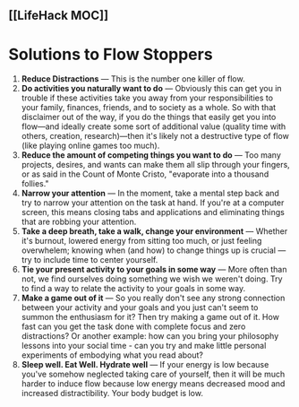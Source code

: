 ## [[LifeHack MOC]]
# Solutions to Flow Stoppers
1. **Reduce Distractions** — This is the number one killer of flow. 
2. **Do activities you naturally want to do** — Obviously this can get you in trouble if these activities take you away from your responsibilities to your family, finances, friends, and to society as a whole. So with that disclaimer out of the way, if you do the things that easily get you into flow—and ideally create some sort of additional value (quality time with others, creation, research)—then it's likely not a destructive type of flow (like playing online games too much). 
3. **Reduce the amount of competing things you want to do** — Too many projects, desires, and wants can make them all slip through your fingers, or as said in the Count of Monte Cristo, "evaporate into a thousand follies." 
4. **Narrow your attention** — In the moment, take a mental step back and try to narrow your attention on the task at hand. If you're at a computer screen, this means closing tabs and applications and eliminating things that are robbing your attention.
5. **Take a deep breath, take a walk, change your environment** — Whether it's burnout, lowered energy from sitting too much, or just feeling overwhelem; knowing when (and how) to change things up is crucial — try to include time to center yourself.
6. **Tie your present activity to your goals in some way** — More often than not, we find ourselves doing something we wish we weren't doing. Try to find a way to relate the activity to your goals in some way. 
7. **Make a game out of it** — So you really don't see any strong connection between your activity and your goals and you just can't seem to summon the enthusiasm for it? Then try making a game out of it. How fast can you get the task done with complete focus and zero distractions? Or another example: how can you bring your philosophy lessons into your social time - can you try and make little personal experiments of embodying what you read about?
8. **Sleep well. Eat Well. Hydrate well** — If your energy is low because you've somehow neglected taking care of yourself, then it will be much harder to induce flow because low energy means decreased mood and increased distractibility. Your body budget is low.

